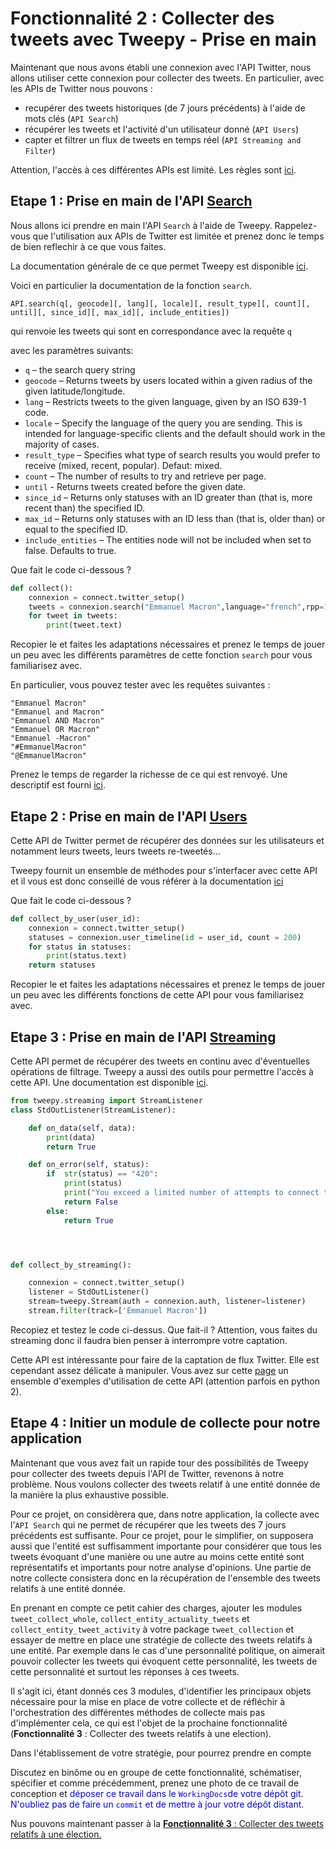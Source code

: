 # Fonctionnalité 2 : Collecter des tweets avec Tweepy - Prise en main

Maintenant que nous avons établi une connexion avec l'API Twitter, nous allons utiliser cette connexion pour collecter des tweets. En particulier, avec les APIs de Twitter nous pouvons :

+ recupérer des tweets historiques (de 7 jours précédents) à l'aide de mots clés (`API Search`)
+ récupérer les tweets et l'activité d'un utilisateur donné (`API Users`)
+ capter et filtrer un flux de tweets en temps réel (`API Streaming and Filter`)


Attention, l'accès à ces différentes APIs est limité. Les règles sont [ici](https://developer.twitter.com/en/docs/basics/rate-limiting.html). 


## Etape 1 : Prise en main de l'API [Search](http://docs.tweepy.org/en/v3.9.0/api.html#API.search)

Nous allons ici prendre en main l'API `Search` à l'aide de Tweepy. Rappelez-vous que l'utilisation aux APIs de Twitter est limitée et prenez donc le temps de bien reflechir à ce que vous faites.


La documentation générale de ce que permet Tweepy est disponible [ici](http://docs.tweepy.org/en/v3.9.0/api.html).

Voici en particulier la documentation de la fonction `search`.

```
API.search(q[, geocode][, lang][, locale][, result_type][, count][, until][, since_id][, max_id][, include_entities])
```

qui renvoie les tweets qui sont en correspondance avec la requête `q`

avec les paramètres suivants:	

+ `q` – the search query string
+ `geocode` – Returns tweets by users located within a given radius of the given latitude/longitude.
+ `lang` – Restricts tweets to the given language, given by an ISO 639-1 code.
+ `locale` – Specify the language of the query you are sending. This is intended for language-specific clients and the default should work in the majority of cases.
+ `result_type` – Specifies what type of search results you would prefer to receive (mixed, recent, popular). Defaut: mixed.
+ `count` – The number of results to try and retrieve per page.
+ `until` - Returns tweets created before the given date.
+ `since_id` – Returns only statuses with an ID greater than (that is, more recent than) the specified ID.
+ `max_id` – Returns only statuses with an ID less than (that is, older than) or equal to the specified ID.
+ `include_entities` – The entities node will not be included when set to false. Defaults to true.


Que fait le code  ci-dessous ?

``` PYTHON
def collect():
    connexion = connect.twitter_setup()
    tweets = connexion.search("Emmanuel Macron",language="french",rpp=100)
    for tweet in tweets:
        print(tweet.text)
```

Recopier le et faites les adaptations nécessaires et prenez le temps de jouer un peu avec les différents paramètres de cette fonction `search` pour vous familiarisez avec.

En particulier, vous pouvez tester avec les requêtes suivantes :

```
"Emmanuel Macron"
"Emmanuel and Macron"
"Emmanuel AND Macron"
"Emmanuel OR Macron"
"Emmanuel -Macron"
"#EmmanuelMacron"
"@EmmanuelMacron"

```

Prenez le temps de regarder la richesse de ce qui est renvoyé. Une descriptif est fourni [ici](https://developer.twitter.com/en/docs/tweets/data-dictionary/overview/tweet-object).




## Etape 2 : Prise en main de l'API [Users](https://developer.twitter.com/en/docs/accounts-and-users/follow-search-get-users/overview)

Cette API de Twitter permet de récupérer des données sur les utilisateurs et notamment leurs tweets, leurs tweets re-tweetés... 

Tweepy fournit un ensemble de méthodes pour s'interfacer avec cette API et il vous est donc conseillé de vous référer à la documentation [ici](http://docs.tweepy.org/en/v3.6.0/api.html?highlight=user_timeline)

Que fait le code  ci-dessous ?

```PYTHON
def collect_by_user(user_id):
    connexion = connect.twitter_setup()
    statuses = connexion.user_timeline(id = user_id, count = 200)
    for status in statuses:
        print(status.text)
    return statuses
```

Recopier le et faites les adaptations nécessaires et prenez le temps de jouer un peu avec les différents fonctions de cette API pour vous familiarisez avec.


## Etape 3 : Prise en main de l'API [Streaming](https://developer.twitter.com/en/docs/tweets/filter-realtime/overview)


Cette API permet de récupérer des tweets en continu avec d'éventuelles opérations de filtrage. Tweepy a aussi des outils pour permettre l'accès à cette API. Une documentation est disponible [ici](http://docs.tweepy.org/en/v3.6.0/streaming_how_to.html?highlight=streaming).


```PYTHON
from tweepy.streaming import StreamListener
class StdOutListener(StreamListener):

    def on_data(self, data):
        print(data)
        return True

    def on_error(self, status):
        if  str(status) == "420":
            print(status)
            print("You exceed a limited number of attempts to connect to the streaming API")
            return False
        else:
            return True




def collect_by_streaming():

    connexion = connect.twitter_setup()
    listener = StdOutListener()
    stream=tweepy.Stream(auth = connexion.auth, listener=listener)
    stream.filter(track=['Emmanuel Macron'])
```

Recopiez et testez le code ci-dessus. Que fait-il ? Attention, vous faites du streaming donc il faudra bien penser à interrompre votre captation.

Cette API est intéressante pour faire de la captation de flux Twitter. Elle est cependant assez délicate à manipuler. Vous avez sur cette [page](https://www.programcreek.com/python/example/86213/tweepy.Stream) un ensemble d'exemples d'utilisation de cette API (attention parfois en python 2). 


## Etape 4 : Initier un module de collecte pour notre application


Maintenant que vous avez fait un rapide tour des possibilités de Tweepy pour collecter des tweets depuis l'API de Twitter, revenons à notre problème. Nous voulons collecter des tweets relatif à une entité donnée de la manière la plus exhaustive possible.


Pour ce projet, on considèrera que, dans notre application, la collecte avec l'`API Search` qui ne permet de récupérer que les tweets des 7 jours précédents est suffisante. Pour ce projet, pour le simplifier, on supposera aussi que l'entité est suffisamment importante pour considérer que tous les tweets évoquant d'une manière ou une autre au moins cette entité sont représentatifs et importants pour notre analyse d'opinions. Une partie de notre collecte consistera donc en la récupération de l'ensemble des tweets relatifs à une entité donnée. 


En prenant en compte ce petit cahier des charges, ajouter les modules `tweet_collect_whole`, `collect_entity_actuality_tweets` et `collect_entity_tweet_activity` à votre package `tweet_collection` et essayer de mettre en place une stratégie de collecte des tweets relatifs à une entité. Par exemple dans le cas d'une personnalité politique, on aimerait pouvoir collecter les tweets qui évoquent cette personnalité, les tweets de cette personnalité et surtout les réponses à ces tweets.

Il s'agit ici, étant donnés ces 3 modules, d'identifier les principaux objets nécessaire pour la mise en place de votre collecte et de réfléchir à l'orchestration des différentes méthodes de collecte mais pas d'implémenter cela, ce qui est l'objet de la prochaine fonctionnalité (**Fonctionnalité 3** : Collecter des tweets relatifs à une election).


Dans l'établissement de votre stratégie, pour pourrez prendre en compte


Discutez en binôme ou en groupe de cette fonctionnalité, schématiser, spécifier et comme précédemment, prenez une photo de ce travail de conception et <span style='color:blue'> déposer ce travail dans le  `WorkingDocs`de votre dépôt git. N'oubliez pas de faire un `commit` et de mettre à jour votre dépôt distant.</span>



Nus pouvons maintenant passer à la [**Fonctionnalité 3** : Collecter des tweets relatifs à une élection.](./S1_twittercollectquery.md)





















